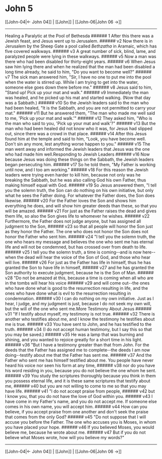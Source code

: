# John 5

[[John-04|← John 04]] | [[John]] | [[John-06|John 06 →]]
***

Healing a Paralytic at the Pool of Bethesda ###### 1 After this there was a Jewish feast, and Jesus went up to Jerusalem. ###### v2 Now there is in Jerusalem by the Sheep Gate a pool called _Bethzatha_ in Aramaic, which has five covered walkways. ###### v3 A great number of sick, blind, lame, and paralyzed people were lying in these walkways. ###### v5 Now a man was there who had been disabled for thirty-eight years. ###### v6 When Jesus saw him lying there and when he realized that the man had been disabled a long time already, he said to him, "Do you want to become well?" ###### v7 The sick man answered him, "Sir, I have no one to put me into the pool when the water is stirred up. While I am trying to get into the water, someone else goes down there before me." ###### v8 Jesus said to him, "Stand up! Pick up your mat and walk." ###### v9 Immediately the man was healed, and he picked up his mat and started walking. (Now that day was a Sabbath.) ###### v10 So the Jewish leaders said to the man who had been healed, "It is the Sabbath, and you are not permitted to carry your mat." ###### v11 But he answered them, "The man who made me well said to me, 'Pick up your mat and walk.'" ###### v12 They asked him, "Who is the man who said to you, 'Pick up your mat and walk'?" ###### v13 But the man who had been healed did not know who it was, for Jesus had slipped out, since there was a crowd in that place. ###### v14 After this Jesus found him at the temple and said to him, "Look, you have become well. Don't sin any more, lest anything worse happen to you." ###### v15 The man went away and informed the Jewish leaders that Jesus was the one who had made him well.Responding to Jewish Leaders ###### v16 Now because Jesus was doing these things on the Sabbath, the Jewish leaders began persecuting him. ###### v17 So he told them, "My Father is working until now, and I too am working." ###### v18 For this reason the Jewish leaders were trying even harder to kill him, because not only was he breaking the Sabbath, but he was also calling God his own Father, thus making himself equal with God. ###### v19 So Jesus answered them, "I tell you the solemn truth, the Son can do nothing on his own initiative, but only what he sees the Father doing. For whatever the Father does, the Son does likewise. ###### v20 For the Father loves the Son and shows him everything he does, and will show him greater deeds than these, so that you will be amazed. ###### v21 For just as the Father raises the dead and gives them life, so also the Son gives life to whomever he wishes. ###### v22 Furthermore, the Father does not judge anyone, but has assigned all judgment to the Son, ###### v23 so that all people will honor the Son just as they honor the Father. The one who does not honor the Son does not honor the Father who sent him. ###### v24 "I tell you the solemn truth, the one who hears my message and believes the one who sent me has eternal life and will not be condemned, but has crossed over from death to life. ###### v25 I tell you the solemn truth, a time is coming--and is now here--when the dead will hear the voice of the Son of God, and those who hear will live. ###### v26 For just as the Father has life in himself, thus he has granted the Son to have life in himself, ###### v27 and he has granted the Son authority to execute judgment, because he is the Son of Man. ###### v28 "Do not be amazed at this, because a time is coming when all who are in the tombs will hear his voice ###### v29 and will come out--the ones who have done what is good to the resurrection resulting in life, and the ones who have done what is evil to the resurrection resulting in condemnation. ###### v30 I can do nothing on my own initiative. Just as I hear, I judge, and my judgment is just, because I do not seek my own will, but the will of the one who sent me.More Testimony About Jesus ###### v31 "If I testify about myself, my testimony is not true. ###### v32 There is another who testifies about me, and I know the testimony he testifies about me is true. ###### v33 You have sent to John, and he has testified to the truth. ###### v34 (I do not accept human testimony, but I say this so that you may be saved.) ###### v35 He was a lamp that was burning and shining, and you wanted to rejoice greatly for a short time in his light. ###### v36 "But I have a testimony greater than that from John. For the deeds that the Father has assigned me to complete--the deeds I am now doing--testify about me that the Father has sent me. ###### v37 And the Father who sent me has himself testified about me. You people have never heard his voice nor seen his form at any time, ###### v38 nor do you have his word residing in you, because you do not believe the one whom he sent. ###### v39 You study the scriptures thoroughly because you think in them you possess eternal life, and it is these same scriptures that testify about me, ###### v40 but you are not willing to come to me so that you may have life. ###### v41 "I do not accept praise from people, ###### v42 but I know you, that you do not have the love of God within you. ###### v43 I have come in my Father's name, and you do not accept me. If someone else comes in his own name, you will accept him. ###### v44 How can you believe, if you accept praise from one another and don't seek the praise that comes from the only God? ###### v45 "Do not suppose that I will accuse you before the Father. The one who accuses you is Moses, in whom you have placed your hope. ###### v46 If you believed Moses, you would believe me, because he wrote about me. ###### v47 But if you do not believe what Moses wrote, how will you believe my words?"

***
[[John-04|← John 04]] | [[John]] | [[John-06|John 06 →]]
